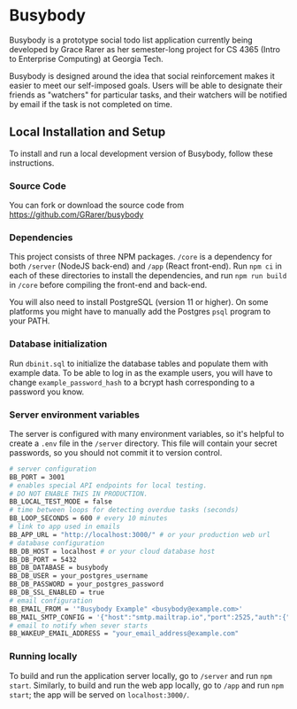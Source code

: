 # Busybody

Busybody is a prototype social todo list application currently being developed by Grace Rarer as her semester-long
project for CS 4365 (Intro to Enterprise Computing) at Georgia Tech.

Busybody is designed around the idea that social reinforcement makes it easier to meet our self-imposed goals.
Users will be able to designate their friends as "watchers" for particular tasks, and their watchers will be notified by
email if the task is not completed on time.

## Local Installation and Setup

To install and run a local development version of Busybody, follow these instructions.

### Source Code

You can fork or download the source code from https://github.com/GRarer/busybody

### Dependencies

This project consists of three NPM packages. `/core` is a dependency for both `/server` (NodeJS back-end) and `/app`
(React front-end). Run `npm ci` in each of these directories to install the dependencies, and run `npm run build` in
`/core` before compiling the front-end and back-end.

You will also need to install PostgreSQL (version 11 or higher). On some platforms you might have to manually add the
Postgres `psql` program to your PATH.

### Database initialization

Run `dbinit.sql` to initialize the database tables and populate them with example data. To be able to log
in as the example users, you will have to change `example_password_hash` to a bcrypt hash corresponding to a password
you know.

### Server environment variables

The server is configured with many environment variables, so it's helpful to create a `.env` file in the `/server`
directory. This file will contain your secret passwords, so you should not commit it to version control.

```sh
# server configuration
BB_PORT = 3001
# enables special API endpoints for local testing.
# DO NOT ENABLE THIS IN PRODUCTION.
BB_LOCAL_TEST_MODE = false
# time between loops for detecting overdue tasks (seconds)
BB_LOOP_SECONDS = 600 # every 10 minutes
# link to app used in emails
BB_APP_URL = "http://localhost:3000/" # or your production web url
# database configuration
BB_DB_HOST = localhost # or your cloud database host
BB_DB_PORT = 5432
BB_DB_DATABASE = busybody
BB_DB_USER = your_postgres_username
BB_DB_PASSWORD = your_postgres_password
BB_DB_SSL_ENABLED = true
# email configuration
BB_EMAIL_FROM = '"Busybody Example" <busybody@example.com>'
BB_MAIL_SMTP_CONFIG = '{"host":"smtp.mailtrap.io","port":2525,"auth":{"user":"your_username","pass":"your_password"}}'
# email to notify when sever starts
BB_WAKEUP_EMAIL_ADDRESS = "your_email_address@example.com"
```
### Running locally

To build and run the application server locally, go to `/server` and run `npm start`. Similarly, to build and run
the web app locally, go to `/app` and run `npm start`; the app will be served on `localhost:3000/`.
